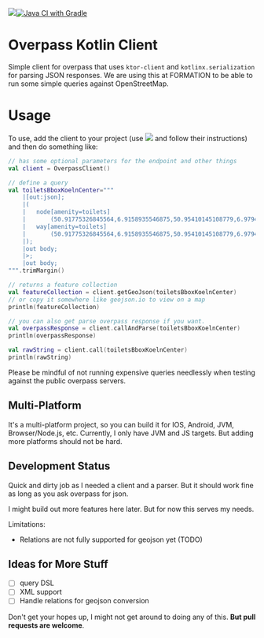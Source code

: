 [![](https://jitpack.io/v/jillesvangurp/overpass-kotlin-client.svg)](https://jitpack.io/#jillesvangurp/overpass-kotlin-client)[![Java CI with Gradle](https://github.com/jillesvangurp/overpass-kotlin-client/actions/workflows/gradle.yml/badge.svg)](https://github.com/jillesvangurp/overpass-kotlin-client/actions/workflows/gradle.yml)

# Overpass Kotlin Client

Simple client for overpass that uses `ktor-client` and `kotlinx.serialization` for parsing JSON responses.
We are using this at FORMATION to be able to run some simple queries against OpenStreetMap.

# Usage

To use, add the client to your project (use [![](https://jitpack.io/v/jillesvangurp/overpass-kotlin-client.svg)](https://jitpack.io/#jillesvangurp/overpass-kotlin-client) and follow their instructions) and then do something like:

```kotlin
// has some optional parameters for the endpoint and other things
val client = OverpassClient()

// define a query
val toiletsBboxKoelnCenter="""
    |[out:json];
    |(
    |   node[amenity=toilets]
    |       (50.91775326845564,6.9158935546875,50.95410145108779,6.979408264160155);
    |   way[amenity=toilets]
    |       (50.91775326845564,6.9158935546875,50.95410145108779,6.979408264160155);
    |);
    |out body;
    |>;
    |out body;
""".trimMargin()

// returns a feature collection
val featureCollection = client.getGeoJson(toiletsBboxKoelnCenter)
// or copy it somewhere like geojson.io to view on a map
println(featureCollection)

// you can also get parse overpass response if you want.
val overpassResponse = client.callAndParse(toiletsBboxKoelnCenter)
println(overpassResponse)

val rawString = client.call(toiletsBboxKoelnCenter)
println(rawString)
```

Please be mindful of not running expensive queries needlessly when testing against the public overpass servers.

## Multi-Platform

It's a multi-platform project, so you can build it for IOS, Android, JVM, Browser/Node.js, etc. Currently, I only have JVM and JS targets. But adding more platforms should not be hard.

## Development Status

Quick and dirty job as I needed a client and a parser. But it should work fine as long as you ask overpass for json.

I might build out more features here later. But for now this serves my needs.

Limitations:

- Relations are not fully supported for geojson yet (TODO)

## Ideas for More Stuff

- [ ] query DSL
- [ ] XML support
- [ ] Handle relations for geojson conversion

Don't get your hopes up, I might not get around to doing any of this. **But pull requests are welcome**.

